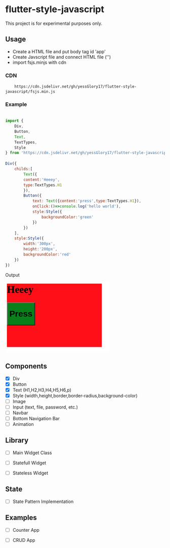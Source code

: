# flutter-style-javascript

 This project is for experimental purposes only.

## Usage

- Create a HTML file and put body tag id 'app'
- Create Javscript file and connect HTML file ('<script src="main.js" type="module"></script>')
- import fsjs.minjs with cdn
### CDN

``` 
    https://cdn.jsdelivr.net/gh/yessGlory17/flutter-style-javascript/fsjs.min.js
```

### Example

```js 

import {
    Div,
    Button,
    Text,
    TextTypes,
    Style
} from 'https://cdn.jsdelivr.net/gh/yessGlory17/flutter-style-javascript/fsjs.min.js';

Div({
    childs:[
        Text({
        content:'Heeey',
        type:TextTypes.H1
        }),
        Button({
            text: Text({content:'press',type:TextTypes.H1}),
            onClick:()=>console.log('hello world'),
            style:Style({
                backgroundColor:'green'
            })
        })
    ],
    style:Style({
        width:'300px',
        height:'200px',
        backgroundColor:'red'
    })
})

```

Output

![Example 1](/ss/ss1.png)

## Components

- [x] Div
- [x] Button
- [x] Text (H1,H2,H3,H4,H5,H6,p)
- [x] Style (width,height,border,border-radius,background-color)
- [ ] Image
- [ ] Input (text, file, password, etc.)
- [ ] Navbar
- [ ] Bottom Navigation Bar
- [ ] Animation

## Library
- [ ] Main Widget Class
- [ ] Statefull Widget
- [ ] Stateless Widget


## State
- [ ] State Pattern Implementation


## Examples
- [ ] Counter App
- [ ] CRUD App







